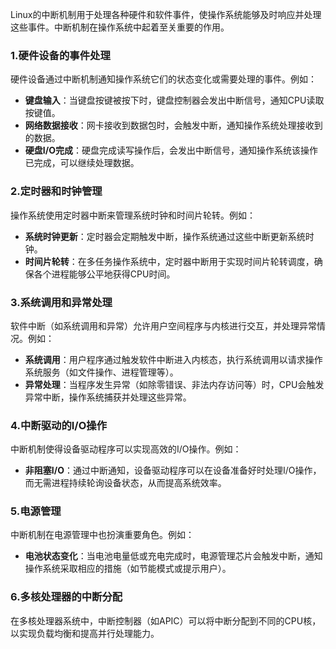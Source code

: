 Linux的中断机制用于处理各种硬件和软件事件，使操作系统能够及时响应并处理这些事件。中断机制在操作系统中起着至关重要的作用。
### 1.**硬件设备的事件处理**
硬件设备通过中断机制通知操作系统它们的状态变化或需要处理的事件。例如：

- **键盘输入**：当键盘按键被按下时，键盘控制器会发出中断信号，通知CPU读取按键值。
- **网络数据接收**：网卡接收到数据包时，会触发中断，通知操作系统处理接收到的数据。
- **硬盘I/O完成**：硬盘完成读写操作后，会发出中断信号，通知操作系统该操作已完成，可以继续处理数据。
### 2.**定时器和时钟管理**
操作系统使用定时器中断来管理系统时钟和时间片轮转。例如：

- **系统时钟更新**：定时器会定期触发中断，操作系统通过这些中断更新系统时钟。
- **时间片轮转**：在多任务操作系统中，定时器中断用于实现时间片轮转调度，确保各个进程能够公平地获得CPU时间。
### 3.**系统调用和异常处理**
软件中断（如系统调用和异常）允许用户空间程序与内核进行交互，并处理异常情况。例如：

- **系统调用**：用户程序通过触发软件中断进入内核态，执行系统调用以请求操作系统服务（如文件操作、进程管理等）。
- **异常处理**：当程序发生异常（如除零错误、非法内存访问等）时，CPU会触发异常中断，操作系统捕获并处理这些异常。
### 4.**中断驱动的I/O操作**
中断机制使得设备驱动程序可以实现高效的I/O操作。例如：

- **非阻塞I/O**：通过中断通知，设备驱动程序可以在设备准备好时处理I/O操作，而无需进程持续轮询设备状态，从而提高系统效率。
### 5.**电源管理**
中断机制在电源管理中也扮演重要角色。例如：

- **电池状态变化**：当电池电量低或充电完成时，电源管理芯片会触发中断，通知操作系统采取相应的措施（如节能模式或提示用户）。
### 6.**多核处理器的中断分配**
在多核处理器系统中，中断控制器（如APIC）可以将中断分配到不同的CPU核，以实现负载均衡和提高并行处理能力。
